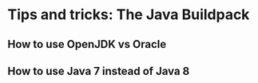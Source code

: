 # Tips and tricks: The Java Buildpack

## How to use OpenJDK vs Oracle

## How to use Java 7 instead of Java 8
